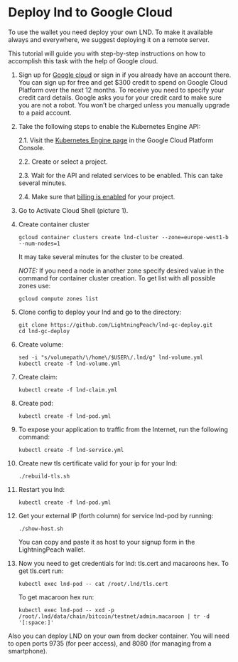 # Deploy lnd to Google Cloud

To use the wallet you need deploy your own LND. 
To make it available always and everywhere, we suggest deploying it on a remote server. 

This tutorial will guide you with step-by-step instructions on how to accomplish 
this task with the help of Google cloud. 

1. Sign up for [Google cloud](https://cloud.google.com/) or sign in 
if you already have an account there. You can sign up for free and 
get $300 credit to spend on Google Cloud Platform over the next 12 months. 
To receive you need to specify your credit card details. 
Google asks you for your credit card to make sure you are not a robot. 
You won’t be charged unless you manually upgrade to a paid account.

2. Take the following steps to enable the Kubernetes Engine API:

   2.1. Visit the [Kubernetes Engine page](https://console.cloud.google.com/projectselector/kubernetes) 
   in the Google Cloud Platform Console.

   2.2. Create or select a project.

   2.3. Wait for the API and related services to be enabled. This can take several minutes.

   2.4. Make sure that [billing is enabled](https://cloud.google.com/billing/docs/how-to/modify-project) 
   for your project.

3. Go to Activate Cloud Shell (picture 1).

4. Create container cluster  
   
   ```
   gcloud container clusters create lnd-cluster --zone=europe-west1-b --num-nodes=1   
   ```
   
   It may take several minutes for the cluster to be created.

   *NOTE:* If you need a node in another zone specify desired value in the command for container cluster creation. 
   To get list with all possible zones use:

   ```
   gcloud compute zones list
   ```
 
5. Clone config to deploy your lnd and go to the directory:
   ```
   git clone https://github.com/LightningPeach/lnd-gc-deploy.git
   cd lnd-gc-deploy
   ```
   
5. Create volume:
   ```
   sed -i "s/volumepath/\/home\/$USER\/.lnd/g" lnd-volume.yml
   kubectl create -f lnd-volume.yml
   ```

6. Create claim:
   ```
   kubectl create -f lnd-claim.yml
   ```
   
7. Create pod:
   ```
   kubectl create -f lnd-pod.yml
   ```

8. To expose your application to traffic from the Internet, run the following command: 
   ```
   kubectl create -f lnd-service.yml
   ```

9. Create new tls certificate valid for your ip for your lnd:
  
   ```
   ./rebuild-tls.sh
   ```
  
10. Restart you lnd:
  
    ```
    kubectl create -f lnd-pod.yml
    ```

11. Get your external IP (forth column) for service lnd-pod by running: 
   
    ```
    ./show-host.sh
    ```
    You can copy and paste it as host to your signup form in the LightningPeach wallet. 
   

12. Now you need to get credentials for lnd: tls.cert and macaroons hex. To get tls.cert run:
 
    ```
    kubectl exec lnd-pod -- cat /root/.lnd/tls.cert
    ```
    To get macaroon hex run:
    ```
    kubectl exec lnd-pod -- xxd -p /root/.lnd/data/chain/bitcoin/testnet/admin.macaroon | tr -d '[:space:]'
    ```
   


Also you can deploy LND on your own from docker container. 
You will need to open ports 9735 (for peer access), 
and 8080 (for managing from a smartphone).
